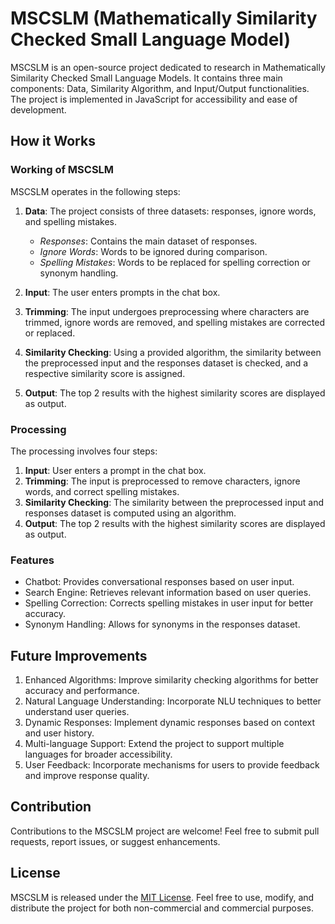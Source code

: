 # MSCSLM (Mathematically Similarity Checked Small Language Model)

MSCSLM is an open-source project dedicated to research in Mathematically Similarity Checked Small Language Models. It contains three main components: Data, Similarity Algorithm, and Input/Output functionalities. The project is implemented in JavaScript for accessibility and ease of development.

## How it Works

### Working of MSCSLM

MSCSLM operates in the following steps:

1. **Data**: The project consists of three datasets: responses, ignore words, and spelling mistakes. 
    - *Responses*: Contains the main dataset of responses.
    - *Ignore Words*: Words to be ignored during comparison.
    - *Spelling Mistakes*: Words to be replaced for spelling correction or synonym handling.

2. **Input**: The user enters prompts in the chat box.

3. **Trimming**: The input undergoes preprocessing where characters are trimmed, ignore words are removed, and spelling mistakes are corrected or replaced.

4. **Similarity Checking**: Using a provided algorithm, the similarity between the preprocessed input and the responses dataset is checked, and a respective similarity score is assigned.

5. **Output**: The top 2 results with the highest similarity scores are displayed as output.

### Processing

The processing involves four steps:

1. **Input**: User enters a prompt in the chat box.
2. **Trimming**: The input is preprocessed to remove characters, ignore words, and correct spelling mistakes.
3. **Similarity Checking**: The similarity between the preprocessed input and responses dataset is computed using an algorithm.
4. **Output**: The top 2 results with the highest similarity scores are displayed as output.

### Features

- Chatbot: Provides conversational responses based on user input.
- Search Engine: Retrieves relevant information based on user queries.
- Spelling Correction: Corrects spelling mistakes in user input for better accuracy.
- Synonym Handling: Allows for synonyms in the responses dataset.

## Future Improvements

1. Enhanced Algorithms: Improve similarity checking algorithms for better accuracy and performance.
2. Natural Language Understanding: Incorporate NLU techniques to better understand user queries.
3. Dynamic Responses: Implement dynamic responses based on context and user history.
4. Multi-language Support: Extend the project to support multiple languages for broader accessibility.
5. User Feedback: Incorporate mechanisms for users to provide feedback and improve response quality.

## Contribution

Contributions to the MSCSLM project are welcome! Feel free to submit pull requests, report issues, or suggest enhancements.

## License

MSCSLM is released under the [MIT License](https://opensource.org/licenses/MIT). Feel free to use, modify, and distribute the project for both non-commercial and commercial purposes.

